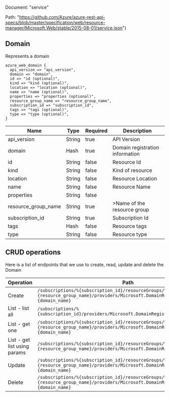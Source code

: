 Document: "service"


Path: "https://github.com/Azure/azure-rest-api-specs/blob/master/specification/web/resource-manager/Microsoft.Web/stable/2015-08-01/service.json")

## Domain

Represents a domain

```puppet
azure_web_domain {
  api_version => "api_version",
  domain => "domain",
  id => "id (optional)",
  kind => "kind (optional)",
  location => "location (optional)",
  name => "name (optional)",
  properties => "properties (optional)",
  resource_group_name => "resource_group_name",
  subscription_id => "subscription_id",
  tags => "tags (optional)",
  type => "type (optional)",
}
```

| Name        | Type           | Required       | Description       |
| ------------- | ------------- | ------------- | ------------- |
|api_version | String | true | API Version |
|domain | Hash | true | Domain registration information |
|id | String | false | Resource Id |
|kind | String | false | Kind of resource |
|location | String | false | Resource Location |
|name | String | false | Resource Name |
|properties | String | false |  |
|resource_group_name | String | true | &gt;Name of the resource group |
|subscription_id | String | true | Subscription Id |
|tags | Hash | false | Resource tags |
|type | String | false | Resource type |



## CRUD operations

Here is a list of endpoints that we use to create, read, update and delete the Domain

| Operation | Path | Verb | Description | OperationID |
| ------------- | ------------- | ------------- | ------------- | ------------- |
|Create|`/subscriptions/%{subscription_id}/resourceGroups/%{resource_group_name}/providers/Microsoft.DomainRegistration/domains/%{domain_name}`|Put||Domains_CreateOrUpdateDomain|
|List - list all|`/subscriptions/%{subscription_id}/providers/Microsoft.DomainRegistration/domains`|Get||GlobalDomainRegistration_GetAllDomains|
|List - get one|`/subscriptions/%{subscription_id}/resourceGroups/%{resource_group_name}/providers/Microsoft.DomainRegistration/domains/%{domain_name}`|Get||Domains_GetDomain|
|List - get list using params|`/subscriptions/%{subscription_id}/resourceGroups/%{resource_group_name}/providers/Microsoft.DomainRegistration/domains`|Get||Domains_GetDomains|
|Update|`/subscriptions/%{subscription_id}/resourceGroups/%{resource_group_name}/providers/Microsoft.DomainRegistration/domains/%{domain_name}`|Put||Domains_CreateOrUpdateDomain|
|Delete|`/subscriptions/%{subscription_id}/resourceGroups/%{resource_group_name}/providers/Microsoft.DomainRegistration/domains/%{domain_name}`|Delete||Domains_DeleteDomain|
